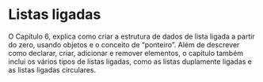 # Listas ligadas

O Capítulo 6, explica como criar a estrutura de dados de lista ligada a partir do zero, usando objetos e o conceito de “ponteiro”. Além de descrever como declarar, criar, adicionar e remover elementos, o capítulo também inclui os vários tipos de listas ligadas, como as listas duplamente ligadas e as listas ligadas circulares.
